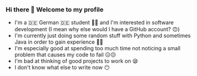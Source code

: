### Hi there 👋 Welcome to my profile

- I'm a 🇩🇪 German 🇩🇪 student 👨‍🎓 and I'm interested in software development (I mean why else would I have a GitHub account? 🙃)
- I'm currently just doing some random stuff with Python and sometimes Java in order to gain experience 👨‍💻
- I'm especially good at spending too much time not noticing a small problem that causes my code to fail 😑😔
- I'm bad at thinking of good projects to work on 😪
- I don't know what else to write now 😶
<!--
**tm-frs/tm-frs** is a ✨ _special_ ✨ repository because its `README.md` (this file) appears on your GitHub profile.

Here are some ideas to get you started:

- 🔭 I’m currently working on ...
- 🌱 I’m currently learning ...
- 👯 I’m looking to collaborate on ...
- 🤔 I’m looking for help with ...
- 💬 Ask me about ...
- 📫 How to reach me: ...
- 😄 Pronouns: ...
- ⚡ Fun fact: ...
-->
